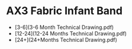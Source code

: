 # AX3 Fabric Infant Band 

* [3-6](3-6 Month Technical Drawing.pdf)
* [12-24](12-24 Months Technical Drawing.pdf)
* [24+](24+Months Technical Drawing.pdf)
